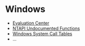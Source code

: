 # Windows

- [Evaluation Center](https://www.microsoft.com/en-us/evalcenter/)
- [NTAPI Undocumented Functions](http://undocumented.ntinternals.net/)
- [Windows System Call Tables](https://github.com/j00ru/windows-syscalls)
- ...
